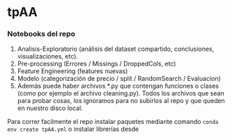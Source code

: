 # tpAA

### Notebooks del repo
1. Analisis-Exploratorio (análisis del dataset compartido, conclusiones, visualizaciones, etc). 
2. Pre-processing (Errores / Missings / DroppedCols, etc) 
3. Feature Engineering (features nuevas)
5. Modelo (categorización de precio / split / RandomSearch / Evaluacion)
6. Además puede haber archivos *.py que contengan funciones o clases (como por ejemplo el archivo cleaning.py). 
Todos los archivos que sean para probar cosas, los ignoramos para no subirlos al repo y que queden en nuestro disco local.

Para correr facilmente el repo instalar paquetes mediante comando `conda env create tpAA.yml` o instalar librerías desde 
